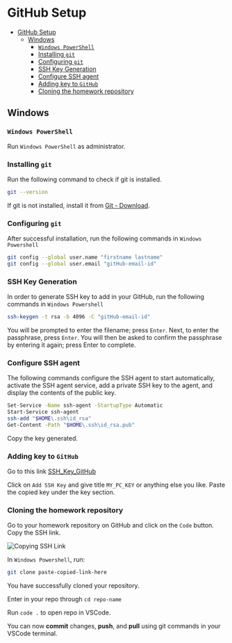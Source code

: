 # GitHub Setup

- [GitHub Setup](#github-setup)
  - [Windows](#windows)
    - [`Windows PowerShell`](#windows-powershell)
    - [Installing `git`](#installing-git)
    - [Configuring `git`](#configuring-git)
    - [SSH Key Generation](#ssh-key-generation)
    - [Configure SSH agent](#configure-ssh-agent)
    - [Adding key to `GitHub`](#adding-key-to-github)
    - [Cloning the homework repository](#cloning-the-homework-repository)

## Windows

### `Windows PowerShell`

Run `Windows PowerShell` as administrator.

### Installing `git`

Run the following command to check if git is installed.

```bash
git --version
```

If git is not installed, install it from [Git - Download](https://git-scm.com/downloads/win).

### Configuring `git`

After successful installation, run the following commands in `Windows Powershell`

```bash
git config --global user.name "firstname lastname"
git config --global user.email "gitHub-email-id"
```

### SSH Key Generation

In order to generate SSH key to add in your GitHub, run the following commands in `Windows Powershell`

```bash
ssh-keygen -t rsa -b 4096 -C "gitHub-email-id"
```

You will be prompted to enter the filename; press `Enter`. Next, to enter the passphrase, press `Enter`. You will then be asked to confirm the passphrase by entering it again; press Enter to complete.

### Configure SSH agent

The following commands configure the SSH agent to start automatically, activate the SSH agent service, add a private SSH key to the agent, and display the contents of the public key.

```bash
Set-Service -Name ssh-agent -StartupType Automatic
Start-Service ssh-agent
ssh-add "$HOME\.ssh\id_rsa"
Get-Content -Path "$HOME\.ssh\id_rsa.pub"
```

Copy the key generated.

### Adding key to `GitHub`

Go to this link [SSH_Key_GitHub](https://gitHub.com/settings/keys)

Click on `Add SSH Key` and give title `MY_PC_KEY` or anything else you like. Paste the copied key under the key section.

### Cloning the homework repository

Go to your homework repository on GitHub and click on the `Code` button. Copy the SSH link.

![Copying SSH Link](https://gitHub.com/user-attachments/assets/6b36fc76-9af9-4d00-b82e-f175744ce888)

In `Windows Powershell`, run:

```bash
git clone paste-copied-link-here
```

You have successfully cloned your repository.

Enter in your repo through `cd repo-name`

Run `code .` to open repo in VSCode.

You can now **commit** changes, **push**, and **pull** using git commands in your VSCode terminal.
